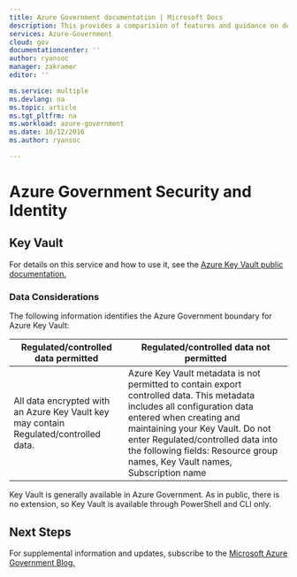 ```yaml
---
title: Azure Government documentation | Microsoft Docs
description: This provides a comparision of features and guidance on developing applications for Azure Government
services: Azure-Government
cloud: gov
documentationcenter: ''
author: ryansoc
manager: zakramer
editor: ''

ms.service: multiple
ms.devlang: na
ms.topic: article
ms.tgt_pltfrm: na
ms.workload: azure-government
ms.date: 10/12/2016
ms.author: ryansoc

---
```

# Azure Government Security and Identity
## Key Vault
For details on this service and how to use it, see the <a href="https://azure.microsoft.com/documentation/services/key-vault">Azure Key Vault public documentation. </a>

### Data Considerations
The following information identifies the Azure Government boundary for Azure Key Vault:

| Regulated/controlled data permitted | Regulated/controlled data not permitted |
| --- | --- |
| All data encrypted with an Azure Key Vault key may contain Regulated/controlled data. |Azure Key Vault metadata is not permitted to contain export controlled data. This metadata includes all configuration data entered when creating and maintaining your Key Vault.  Do not enter Regulated/controlled data into the following fields: Resource group names, Key Vault names, Subscription name |

Key Vault is generally available in Azure Government. As in public, there is no extension, so Key Vault is available through PowerShell and CLI only.

## Next Steps
For supplemental information and updates, subscribe to the
<a href="https://blogs.msdn.microsoft.com/azuregov/">Microsoft Azure Government Blog. </a>

